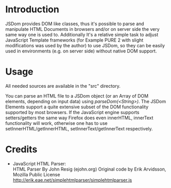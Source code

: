Introduction
============
JSDom provides DOM like classes, thus it's possible to parse and manipulate
HTML Documents in browsers and/or on server side the very same way one is used
to.
Additionally It's a relative simple task to adjust JavaScript Template
frameworks (for Example PURE 2 with slight modifications was used by the
author) to use JSDom, so they can be easily used in environments (e.g. on
server side) without native DOM support.

Usage
=====

All needed sources are available in the "src" directory.

You can parse an HTML file to a JSDom object (or an Array of DOM elements,
depending on input data) using *parseDom(\<String\>)*. The JSDom Elements
support a quite extensive subset of the DOM functionality supported by most
browsers. If the JavaScript engine supports setters/getters the same way
Firefox does even innerHTML, innerText functionality will work, otherwise one
has to use setInnerHTML/getInnerHTML, setInnerText/getInnerText respectively.

Credits
========

- JavaScript HTML Parser:  
  HTML Parser By John Resig (ejohn.org)
  Original code by Erik Arvidsson, Mozilla Public License
  http://erik.eae.net/simplehtmlparser/simplehtmlparser.js


